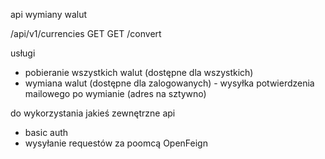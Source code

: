 api wymiany walut

/api/v1/currencies
GET
GET /convert

usługi
- pobieranie wszystkich walut (dostępne dla wszystkich)
- wymiana walut (dostępne dla zalogowanych) - wysyłka potwierdzenia mailowego po wymianie (adres na sztywno)

do wykorzystania jakieś zewnętrzne api

- basic auth
- wysyłanie requestów za poomcą OpenFeign

